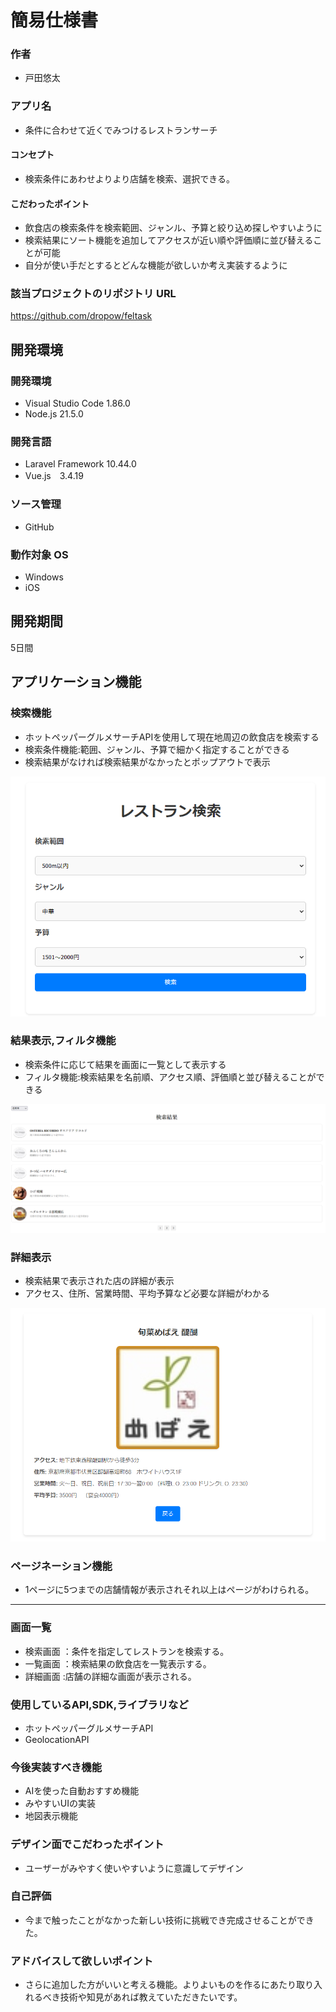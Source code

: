 # 簡易仕様書

### 作者
- 戸田悠太
### アプリ名
- 条件に合わせて近くでみつけるレストランサーチ

#### コンセプト
- 検索条件にあわせよりより店舗を検索、選択できる。

#### こだわったポイント
- 飲食店の検索条件を検索範囲、ジャンル、予算と絞り込め探しやすいように<br>
- 検索結果にソート機能を追加してアクセスが近い順や評価順に並び替えることが可能<br>
- 自分が使い手だとするとどんな機能が欲しいか考え実装するように<br>

### 該当プロジェクトのリポジトリ URL
https://github.com/dropow/feltask

## 開発環境
### 開発環境
- Visual Studio Code 1.86.0
- Node.js 21.5.0

### 開発言語
- Laravel Framework 10.44.0
- Vue.js　3.4.19

### ソース管理
- GitHub

### 動作対象 OS
- Windows
- iOS
  
## 開発期間
5日間

## アプリケーション機能
### 検索機能<br>
- ホットペッパーグルメサーチAPIを使用して現在地周辺の飲食店を検索する<br>
- 検索条件機能:範囲、ジャンル、予算で細かく指定することができる<br>
- 検索結果がなければ検索結果がなかったとポップアウトで表示<br>
<img src="./readimg/search.png">

### 結果表示,フィルタ機能<br>
- 検索条件に応じて結果を画面に一覧として表示する<br>
- フィルタ機能:検索結果を名前順、アクセス順、評価順と並び替えることができる<br>
<img src="./readimg/results.png">

### 詳細表示<br>
- 検索結果で表示された店の詳細が表示<br>
- アクセス、住所、営業時間、平均予算など必要な詳細がわかる<br>
<img src="./readimg/details.png">

### ページネーション機能
- 1ページに5つまでの店舗情報が表示されそれ以上はページがわけられる。

-------------------------------------------------------------

### 画面一覧
- 検索画面 ：条件を指定してレストランを検索する。
- 一覧画面 ：検索結果の飲食店を一覧表示する。
- 詳細画面 :店舗の詳細な画面が表示される。

### 使用しているAPI,SDK,ライブラリなど
- ホットペッパーグルメサーチAPI
- GeolocationAPI

### 今後実装すべき機能
- AIを使った自動おすすめ機能
- みやすいUIの実装
- 地図表示機能

### デザイン面でこだわったポイント
- ユーザーがみやすく使いやすいように意識してデザイン

### 自己評価
- 今まで触ったことがなかった新しい技術に挑戦でき完成させることができた。

### アドバイスして欲しいポイント
- さらに追加した方がいいと考える機能。よりよいものを作るにあたり取り入れるべき技術や知見があれば教えていただきたいです。
